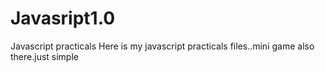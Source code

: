 # Javasript1.0
Javascript practicals
Here is my javascript practicals files..mini game also there.just simple
